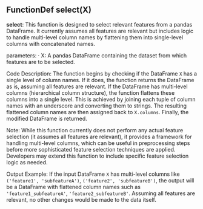 ## FunctionDef select(X)
**select**: This function is designed to select relevant features from a pandas DataFrame. It currently assumes all features are relevant but includes logic to handle multi-level column names by flattening them into single-level columns with concatenated names.

parameters:
· X: A pandas DataFrame containing the dataset from which features are to be selected.

Code Description: The function begins by checking if the DataFrame `X` has a single level of column names. If it does, the function returns the DataFrame as is, assuming all features are relevant. If the DataFrame has multi-level columns (hierarchical column structure), the function flattens these columns into a single level. This is achieved by joining each tuple of column names with an underscore and converting them to strings. The resulting flattened column names are then assigned back to `X.columns`. Finally, the modified DataFrame is returned.

Note: While this function currently does not perform any actual feature selection (it assumes all features are relevant), it provides a framework for handling multi-level columns, which can be useful in preprocessing steps before more sophisticated feature selection techniques are applied. Developers may extend this function to include specific feature selection logic as needed.

Output Example: If the input DataFrame `X` has multi-level columns like `('feature1', 'subfeatureA')`, `('feature2', 'subfeatureB')`, the output will be a DataFrame with flattened column names such as `'feature1_subfeatureA'`, `'feature2_subfeatureB'`. Assuming all features are relevant, no other changes would be made to the data itself.
